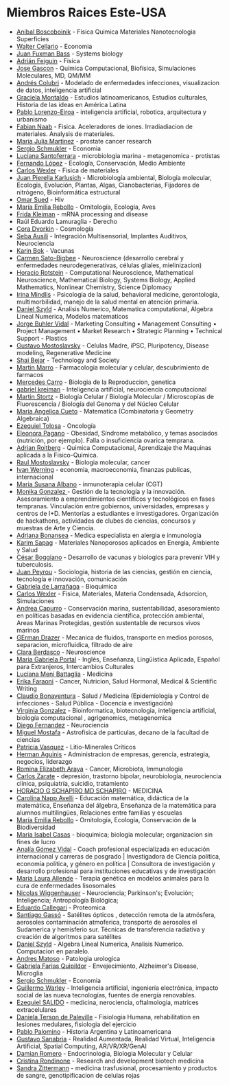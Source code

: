 # Miembros Raices Este-USA

* <a href="https://orcid.org/0000-0002-5090-7079" target="_blank">Anibal Boscoboinik</a> - Fisica Quimica Materiales Nanotecnologia Superficies
* <a href="https://www.linkedin.com/in/walter-cellario-0a821b81" target="_blank">Walter Cellario</a> - Economia
* <a href="https://www.fuxmanlab.com" target="_blank">Juan Fuxman Bass</a> - Systems biology
* <a href="https://scholar.google.com/citations?user=n_RB2jEAAAAJ&hl=en" target="_blank">Adrián  Feiguin</a> - Física 
* <a href="https://gasconlab.org/" target="_blank">Jose  Gascon</a> - Química Computacional, Biofísica, Simulaciones Moleculares, MD, QM/MM
* <a href="https://co-labo.org/" target="_blank">Andrés Colubri</a> - Modelado de enfermedades infecciones, visualizacion de datos, inteligencia artificial
* <a href="https://laic.columbia.edu/content/graciela-montaldo" target="_blank">Graciela Montaldo</a> - Estudios latinoamericanos, Estudios culturales, Historia de las ideas en América Latina
* <a href="https://site.nyit.edu/bio/pablo.eiroa" target="_blank">Pablo Lorenzo-Eiroa</a> - inteligencia artificial, robotica, arquitectura y urbanismo
* <a href="https://ners.engin.umich.edu/people/naab-fabian-ubaldo/" target="_blank">Fabian  Naab</a> - Fisica. Aceleradores de iones. Irradiadiacion de materiales. Analysis de materiales.
* <a href="https://www.linkedin.com/in/maria-julia-martinez-b8b13249/" target="_blank">Maria Julia Martinez</a> - prostate cancer research
* <a href="https://www.worldbank.org/en/about/people/s/sergio-schmukler" target="_blank">Sergio Schmukler</a> - Economia
* <a href="https://www.linkedin.com/in/luciana-santoferrara/" target="_blank">Luciana Santoferrara</a> - microbiologia marina - metagenomica - protistas 
* <a href="https://www.linkedin.com/in/fernando-gabriel-l%C3%B3pez/" target="_blank">Fernando López</a> - Ecología, Conservación, Medio Ambiente
* <a href="https://orcid.org/0000-0002-7038-2628" target="_blank">Carlos Wexler</a> - Fisica de materiales
* <a href="https://orcid.org/0000-0003-1739-4424" target="_blank">Juan Pierella Karlusich</a> - Microbiología ambiental, Biología molecular, Ecología, Evolución, Plantas, Algas, Cianobacterias, Fijadores de nitrógeno, Bioinformática estructural
* <a href="https://www.linkedin.com/in/doctoromarsued?utm_source=share&utm_campaign=share_via&utm_content=profile&utm_medium=android_app" target="_blank">Omar Sued</a> - Hiv
* <a href="https://www.researchgate.net/profile/Maria-Rebollo" target="_blank">María Emilia Rebollo</a> - Ornitología, Ecología, Aves
* <a href="https://hunter.cuny.edu/people/frida-kleiman/#:~:text=Dr.%20Frida%20Kleiman%20received%20a%20MS%20and%20PhD" target="_blank">Frida Kleiman</a> - mRNA processing and disease
* Raúl Eduardo Lamuraglia - Derecho
* <a href="https://dvorkin.physics.harvard.edu/" target="_blank">Cora Dvorkin</a> - Cosmología
* <a href="https://www.linkedin.com/in/seba-ausili-7704a83a/" target="_blank">Seba Ausili</a> - Integración Multisensorial, Implantes Auditivos, Neurociencia
* <a href="https://www.linkedin.com/in/karinbok" target="_blank">Karin Bok</a> - Vacunas
* <a href="https://medschool.vcu.edu/about/portfolio/details/csatobig/" target="_blank">Carmen Sato-Bigbee</a> - Neuroscience (desarrollo cerebral y enfermedades neurodegenerativas, células gliales, mielinizacion)
* <a href="https://web.njit.edu/~horacio/" target="_blank">Horacio Rotstein</a> - Computational Neuroscience, Mathematical Neuroscience, Mathematical Biology, Systems Biology, Applied Mathematics, Nonlinear Chemistry, Science Diplomacy
* <a href="https://www.linkedin.com/in/irina-mindlis-phd-mph-60b92134?utm_source=share&utm_campaign=share_via&utm_content=profile&utm_medium=ios_app" target="_blank">Irina Mindlis</a> - Psicologia de la salud, behavioral medicine, gerontologia, multimorbilidad, manejo de la salud mental en atención primaria.
* <a href="https://math.temple.edu/szyld" target="_blank">Daniel Szyld</a> - Analisis Numerico, Matematica computational, Algebra Lineal Numerica, Modelos matematicos
* <a href="https://www.linkedin.com/in/buhler/" target="_blank">Jorge Buhler Vidal</a> - Marketing Consulting • Management Consulting • Project Management • Market Research • Strategic Planning • Technical Support - Plastics
* <a href="https://www.mostoslavskylab.com" target="_blank">Gustavo Mostoslavsky</a> - Celulas Madre, iPSC, Pluripotency, Disease modeling, Regenerative Medicine
* <a href="https://www.linkedin.com/in/shai-bejar" target="_blank">Shai Bejar</a> - Technology and Society
* <a href="https://linkedin.com/in/martinmarro" target="_blank">Martin Marro</a> - Farmacologia  molecular y celular, descubrimiento de farmacos 
* <a href="https://www.linkedin.com/in/mercedes-carro-a41149181/" target="_blank">Mercedes Carro</a> - Biologia de la Reproduccion, genetica
* <a href="https://klab.tch.harvard.edu" target="_blank">gabriel kreiman</a> - Inteligencia artificial, neurociencia computacional
* <a href="https://www.linkedin.com/in/martin-stortz-60341b26b/" target="_blank">Martin Stortz</a> - Biología Celular / Biología Molecular / Microscopías de Fluorescencia / Biología del Genoma y del Núcleo Celular
* <a href="https://people.math.osu.edu/cueto.5/" target="_blank">Maria Angelica Cueto</a> - Matematica (Combinatoria y Geometry Algebraica)
* <a href="https://www.linkedin.com/in/ezequieljtolosa" target="_blank">Ezequiel Tolosa</a> - Oncología
* <a href="https://medicine.missouri.edu/faculty/eleonora-s-pagano-phd-msc" target="_blank">Eleonora  Pagano</a> - Obesidad, Síndrome metabólico, y temas asociados (nutrición, por ejemplo). Falla o insuficiencia ovarica temprana. 
* <a href="https://roitberg.chem.ufl.edu" target="_blank">Adrian Roitberg</a> - Quimica Computacional, Aprendizaje the Maquinas aplicada a la Fisico-Quimica.
* <a href="https://mostoslavskylab.mgh.harvard.edu/" target="_blank">Raul Mostoslavsky</a> - Biologia molecular, cancer
* <a href="https://economics.mit.edu/people/faculty/ivan-werning" target="_blank">Ivan Werning</a> - economia, macroeconomia, finanzas publicas, internacional
* <a href="https://www.linkedin.com/in/maria-susana-albano" target="_blank">Maria Susana Albano</a> - inmunoterapia celular  (CGT)
* <a href="https://www.linkedin.com/in/monika-gonzalez-AR" target="_blank">Monika Gonzalez </a> - Gestión de la tecnología y la innovación. Asesoramiento a emprendimientos científicos y tecnológicos en fases tempranas. Vinculación entre gobiernos, universidades, empresas y centros de I+D. Mentorías a estudiantes e investigadores. Organización de hackathons, actividades de clubes de ciencias, concursos y muestras de Arte y Ciencia.
* <a href="https://www.linkedin.com/in/adriana-bonansea-frances-23281b45/" target="_blank">Adriana  Bonansea</a> - Medica especialista en alergia e inmunologia
* <a href="https://www.linkedin.com/in/karim-sapag-unsl/?originalSubdomain=ar" target="_blank">Karim Sapag</a> - Materiales Nanoporosos aplicados en Energía, Ambiente y Salud
* <a href="https://linkedin.com/in/boggiano" target="_blank">César Boggiano</a> - Desarrollo de vacunas y biologics para prevenir VIH y tuberculosis.
* <a href="https://www.linkedin.com/in/juan-peyrou" target="_blank">Juan Peyrou</a> - Sociología, historia de las ciencias, gestión en ciencia, tecnología e innovación, comunicación
* <a href="https://www.linkedin.com/in/gabrieladelarranaga" target="_blank">Gabriela de Larrañaga</a> - Bioquimica
* <a href="https://www.physics.missouri.edu" target="_blank">Carlos Wexler</a> - Fisica, Materiales, Materia Condensada, Adsorcion, Simulaciones
* <a href="https://www.linkedin.com/in/andrea-capurro/" target="_blank">Andrea Capurro</a> - Conservación marina, sustentabilidad, asesoramiento en políticas basadas en evidencia científica, protección ambiental, Areas Marinas Protegidas, gestión sustentable de recursos vivos marinos
* <a href="https://www.linkedin.com/in/german-drazer/" target="_blank">GErman Drazer</a> - Mecanica de fluidos, transporte en medios porosos, separacion, microfluidica, filtrado de aire
* <a href="https://www.linkedin.com/in/clara-berdasco/" target="_blank">Clara Berdasco</a> - Neuroscience 
* <a href="https://www.linkedin.com/in/maria-portal-7118ab92/" target="_blank">Maria Gabriela  Portal</a> - Inglés, Enseñanza, Lingüística Aplicada, Español para Extranjeros, Intercambios Culturales
* <a href="https://orcid.org/0000-0002-7958-4218" target="_blank">Luciana Meni Battaglia</a> - Medicina
* <a href="https://www.linkedin.com/in/erikafaraoni/" target="_blank">Erika Faraoni</a> - Cancer, Nutricion, Salud Hormonal, Medical & Scientific Writing
* <a href="https://linkedin.com/in/claudio-bonaventura" target="_blank">Claudio Bonaventura</a> - Salud / Medicina (Epidemiología y Control de infecciones - Salud Pública - Docencia e investigación)
* <a href="https://www.linkedin.com/in/virginiaunq/" target="_blank">Virginia Gonzalez</a> - Bioinformatica, biotecnologia, inteligencia artificial, biología computacional , agrigenomics, metagenomica 
* <a href="https://scienceoflightcenter.org/diego-fernandez-lab/" target="_blank">Diego Fernandez</a> - Neurociencia
* <a href="https://www.linkedin.com/in/miguel-mostafa-16604257/" target="_blank">Miguel Mostafa</a> - Astrofisica de particulas, decano de la facultad de ciencias
* <a href="https://www.wilsoncenter.org/person/patricia-i-v%C3%A1squez" target="_blank">Patricia  Vasquez</a> - Litio-Minerales Críticos
* <a href="https://www.hermanaguinis.com/" target="_blank">Herman Aguinis</a> - Administracion de empresas, gerencia, estrategia, negocios, liderazgo
* <a href="https://www.linkedin.com/in/rominaearaya" target="_blank">Romina Elizabeth Araya</a> - Cancer, Microbiota, Immunologia
* <a href="https://www.nimh.nih.gov/research/research-conducted-at-nimh/research-areas/clinics-and-labs/etpb/about-us" target="_blank">Carlos Zarate</a> - depresión, trastorno bipolar, neurobiología, neurociencia clínica, psiquiatría, suicidio, tratamiento
* <a href="DOCTOR@HGSMED.COM" target="_blank">HORACIO G SCHAPIRO MD SCHAPIRO</a> - MEDICINA
* <a href="https://education.umd.edu/directory/carolina-napp-avelli" target="_blank">Carolina  Napp Avelli</a> - Educación matemática, didáctica de la matemática, Enseñanza del álgebra, Enseñanza de la matemática para alumnos multilingües, Relaciones entre familias y escuelas
* <a href="https://orcid.org/0000-0002-2822-3412" target="_blank">María Emilia Rebollo</a> - Ornitología, Ecología, Conservación de la Biodiversidad
* <a href="https://www.linkedin.com/in/mariaicasas5" target="_blank">Maria Isabel Casas</a> - bioquimica; biologia molecular; organizacion sin fines de lucro
* <a href="https://agomezvidal.com" target="_blank">Analía Gómez Vidal</a> - Coach profesional especializada en educación internacional y carreras de posgrado | Investigadora de Ciencia política, economía política, y género en política |
Consultora de investigación y desarrollo profesional para instituciones educativas y de investigación
* <a href="https://orcid.org/0000-0001-9930-8563" target="_blank">Maria Laura  Allende</a> - Terapia genética en modelos animales para la cura de enfermedades lisosomales
* <a href="https://www.linkedin.com/in/wiggenhauser/" target="_blank">Nicolas Wiggenhauser</a> - Neurociencia; Parkinson's; Evolución; Inteligencia; Antropología Biológica;
* <a href="No" target="_blank">Eduardo Callegari</a> - Proteomica
* <a href="https://bsky.app/profile/sangasso.bsky.social" target="_blank">Santiago Gassó</a> - Satélites ópticos , detección remota de la atmósfera, aerosoles contaminación atmoferica, transporte de aerosoles el Sudamerica y hemisferio sur. Técnicas de transferencia radiativa y creación de algoritmos para satélites
* <a href="https://www.math.temple.edu/szyld" target="_blank">Daniel Szyld</a> - Algebra Lineal Numerica, Analisis Numerico. Computacion en paralelo.
* <a href="https://profiles.hopkinsmedicine.org/provider/andres-matoso/2708014" target="_blank">Andres Matoso</a> - Patologia urologica
* <a href="https://www.linkedin.com/in/gabriela-evelyn-farias-quipildor-772742177" target="_blank">Gabriela Farias Quipildor</a> - Envejecimiento, Alzheimer's Disease, Microglia
* <a href="https://www.worldbank.org/en/about/people/s/sergio-schmukler" target="_blank">Sergio Schmukler</a> - Economia
* <a href="https://www.linkedin.com/in/guillermo-warley-b8002813" target="_blank">Guillermo Warley</a> - Inteligencia artificial, ingeniería electrónica, impacto social de las nueva tecnologías, fuentes de energía renovables.
* <a href="https://WWW.Salidolab.com" target="_blank">Ezequiel SALIDO</a> - medicina, nerociencia, oftalmologia, matrices extracelulares
* <a href="https://orcid.org/0000-0001-5329-7758" target="_blank">Daniela Terson de Paleville</a> - Fisiologia Humana, rehabilitation en lesiones medulares, fisiologia del ejercicio
* <a href="https://app.oxford.emory.edu/WebApps/Directory/index.cfm/view/9478" target="_blank">Pablo Palomino</a> - Historia Argentina y Latinoamericana
* <a href="https://www.linkedin.com/in/gustavosanabria/" target="_blank">Gustavo Sanabria</a> - Realidad Aumentada, Realidad Virtual, Inteligencia Artificial, Spatial Computing, AR/VR/XR/GenAI
* <a href="https://www.linkedin.com/in/damian-romero-087723b4" target="_blank">Damian Romero</a> - Endocrinologia, Biologia Molecular y Celular
* <a href="https://www.linkedin.com/in/cristina-rondinone-2319193" target="_blank">Cristina  Rondinone</a> - Research and development biotech medicina
* <a href="https://www.linkedin.com/in/sandra-zittermann-86887364" target="_blank">Sandra Zittermann</a> - medicina trasfusional, procesamiento y productos de sangre, genotipificacion de celulas rojas 
